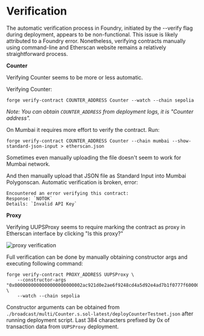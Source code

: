 # Verification

The automatic verification process in Foundry, initiated by the --verify flag during deployment, appears to be non-functional. This issue is likely attributed to a Foundry error. Nonetheless, verifying contracts manually using command-line and Etherscan website remains a relatively straightforward process.

**Counter**

Verifying Counter seems to be more or less automatic.

Verifying Counter:
```
forge verify-contract COUNTER_ADDRESS Counter --watch --chain sepolia
```

*Note: You can obtain `COUNTER_ADDRESS` from deployment logs, it is "Counter address".*

On Mumbai it requires more effort to verify the contract. Run:
```
forge verify-contract COUNTER_ADDRESS Counter --chain mumbai --show-standard-json-input > etherscan.json
```

Sometimes even manually uploading the file doesn't seem to work for Mumbai network.

And then manually upload that JSON file as Standard Input into Mumbai Polygonscan. Automatic verification is broken, error:
```
Encountered an error verifying this contract:
Response: `NOTOK`
Details: `Invalid API Key`
```

**Proxy**

Verifying UUPSProxy seems to require marking the contract as proxy in Etherscan interface by clicking "Is this proxy?"

![proxy verification](./img/proxy-verification.png)

Full verification can be done by manually obtaining constructor args and executing following command:
```
forge verify-contract PROXY_ADDRESS UUPSProxy \
    --constructor-args "0x0000000000000000000000002ac921d0e2ae6f9248cd4a5d92e4ad7b1f0777f600000000000000000000000000000000000000000000000000000000000000400000000000000000000000000000000000000000000000000000000000000044485cc955000000000000000000000000464570ada09869d8741132183721b4f0769a028700000000000000000000000073b31ac967f46db2c45280c7f5d1d3ee7f38e12200000000000000000000000000000000000000000000000000000000" \
    --watch --chain sepolia
```

Constructor arguments can be obtained from `./broadcast/multi/Counter.s.sol-latest/deployCounterTestnet.json` after running deployment script. Last 384 characters prefixed by 0x of transaction data from `UUPSProxy` deployment.